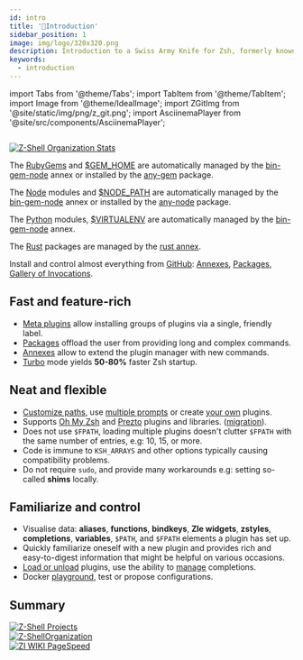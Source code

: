 ```yaml
---
id: intro
title: '🎉Introduction'
sidebar_position: 1
image: img/logo/320x320.png
description: Introduction to a Swiss Army Knife for Zsh, formerly known as zplugin, zinit.
keywords:
  - introduction
---
```


import Tabs from '@theme/Tabs'; import TabItem from '@theme/TabItem';
import Image from '@theme/IdealImage';
import ZGitImg from '@site/static/img/png/z_git.png';
import AsciinemaPlayer from '@site/src/components/AsciinemaPlayer';

<Image className="ScreenView" img={ZGitImg} />

[![Z-Shell Organization Stats](https://github.zshell.dev/.github/metrics.svg#center)](https://github.com/z-shell)

<Tabs>
  <TabItem value="gems" label="RubyGems">

The [RubyGems](https://rubygems.org) and [$GEM_HOME](https://guides.rubygems.org/command-reference/#gem-environment) are
automatically managed by the [bin-gem-node][1] annex or installed by the [any-gem][2] package.

  </TabItem>
  <TabItem value="node" label="Node">

The [Node](https://www.npmjs.com) modules and
[$NODE_PATH](https://nodejs.org/api/modules.html#modules_loading_from_the_global_folders) are automatically managed by
the [bin-gem-node][1] annex or installed by the [any-node][3] package.

  </TabItem>
  <TabItem value="pip" label="Python">

The [Python](https://python.org) modules, [$VIRTUALENV](https://docs.python.org/3/tutorial/venv.html) are automatically
managed by the [bin-gem-node][1] annex.

  </TabItem>
  <TabItem value="rust" label="Rust">

The [Rust](https://crates.io) packages are managed by the [rust annex][4].

  </TabItem>
  <TabItem value="github" label="GitHub" default>

Install and control almost everything from [GitHub](https://github.com): [Annexes][5], [Packages][6], [Gallery of
Invocations][7].

</TabItem>
</Tabs>

<AsciinemaPlayer src="/asciicast/demo.cast" cols={210} rows={30} idleTimeLimit={3} preload={true} />

## <i class="fa-solid fa-spinner fa-spin-pulse"></i> Fast and feature-rich

- [Meta plugins][16] allow installing groups of plugins via a single, friendly label.
- [Packages][6] offload the user from providing long and complex commands.
- [Annexes][5] allow to extend the plugin manager with new commands.
- [Turbo][8] mode yields **50-80%** faster Zsh startup.

## <i className="FaBeat" class="fa-solid fa-heart fa-beat"></i> Neat and flexible

- [Customize paths][9], use [multiple prompts][10] or create [your own][11] plugins.
- Supports [Oh My Zsh][12] and [Prezto][12] plugins and libraries. ([migration][13]).
- Does not use `$FPATH`, loading multiple plugins doesn't clutter `$FPATH` with the same number of entries, e.g: 10, 15,
  or more.
- Code is immune to `KSH_ARRAYS` and other options typically causing compatibility problems.
- Do not require `sudo`, and provide many workarounds e.g: setting so-called **shims** locally.

## <i className="FaBeatFade" class="fa-solid fa-circle-info fa-beat-fade"></i> Familiarize and control

- Visualise data: **aliases**, **functions**, **bindkeys**, **Zle widgets**, **zstyles**, **completions**,
  **variables**, `$PATH`, and `$FPATH` elements a plugin has set up.
- Quickly familiarize oneself with a new plugin and provides rich and easy-to-digest information that might be helpful
  on various occasions.
- [Load or unload][14] plugins, use the ability to [manage][15] completions.
- Docker [playground](https://github.com/z-shell/playground), test or propose configurations.

## <i class="fa-solid fa-list-check"></i> Summary

[![Z-Shell Projects](https://github.zshell.dev/.github/plugin/projects/projects.svg#center)](https://github.com/orgs/z-shell/projects) <br />
[![Z-ShellOrganization](https://github.zshell.dev/.github/plugin/followup/followup.svg#center)](https://github.com/z-shell/) <br />
[![ZI WIKI PageSpeed](https://github.zshell.dev/.github/plugin/pagespeed/detailed.svg#center)](https://github.com/z-shell/zw)

[1]: /ecosystem/annexes/bin-gem-node
[2]: https://github.com/z-shell/any-gem
[3]: https://github.com/z-shell/any-node
[4]: /ecosystem/annexes/rust
[5]: /ecosystem/annexes
[6]: /ecosystem/packages
[7]: /docs/gallery/collection
[8]: /docs/getting_started/overview#turbo-mode-zsh--53
[9]: /docs/guides/customization#customizing-paths
[10]: /docs/guides/customization#multiple-prompts
[11]: /docs/guides/customization#non-github-local-plugins
[12]: /docs/getting_started/overview#oh-my-zsh-prezto
[13]: /docs/getting_started/migration
[14]: /docs/guides/commands#loading-and-unloading
[15]: /docs/guides/commands#completions-management
[16]: /search?q=meta+plugins

